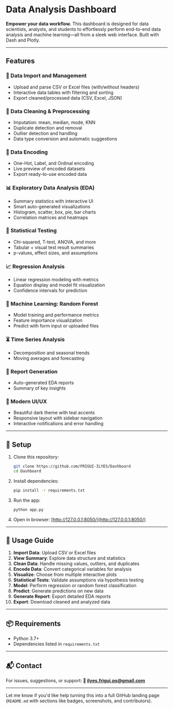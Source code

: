 # Data Analysis Dashboard

**Empower your data workflow.** This dashboard is designed for data scientists, analysts, and students to effortlessly perform end-to-end data analysis and machine learning—all from a sleek web interface. Built with Dash and Plotly.

---

## Features

### 📂 Data Import and Management

* Upload and parse CSV or Excel files (with/without headers)
* Interactive data tables with filtering and sorting
* Export cleaned/processed data (CSV, Excel, JSON)

### 🧹 Data Cleaning & Preprocessing

* Imputation: mean, median, mode, KNN
* Duplicate detection and removal
* Outlier detection and handling
* Data type conversion and automatic suggestions

### 🔣 Data Encoding

* One-Hot, Label, and Ordinal encoding
* Live preview of encoded datasets
* Export ready-to-use encoded data

### 📊 Exploratory Data Analysis (EDA)

* Summary statistics with interactive UI
* Smart auto-generated visualizations
* Histogram, scatter, box, pie, bar charts
* Correlation matrices and heatmaps

### 🧪 Statistical Testing

* Chi-squared, T-test, ANOVA, and more
* Tabular + visual test result summaries
* p-values, effect sizes, and assumptions

### 📈 Regression Analysis

* Linear regression modeling with metrics
* Equation display and model fit visualization
* Confidence intervals for prediction

### 🌲 Machine Learning: Random Forest

* Model training and performance metrics
* Feature importance visualization
* Predict with form input or uploaded files

### ⏳ Time Series Analysis

* Decomposition and seasonal trends
* Moving averages and forecasting

### 🧾 Report Generation

* Auto-generated EDA reports
* Summary of key insights

### 🎨 Modern UI/UX

* Beautiful dark theme with teal accents
* Responsive layout with sidebar navigation
* Interactive notifications and error handling

---

## 🚀 Setup

1. Clone this repository:

   ```bash
   git clone https://github.com/FRIGUI-ILYES/Dashboard
   cd Dashboard
   ```

2. Install dependencies:

   ```bash
   pip install -r requirements.txt
   ```

3. Run the app:

   ```bash
   python app.py
   ```

4. Open in browser: [http://127.0.0.1:8050/](http://127.0.0.1:8050/)

---

## 🧭 Usage Guide

1. **Import Data**: Upload CSV or Excel files
2. **View Summary**: Explore data structure and statistics
3. **Clean Data**: Handle missing values, outliers, and duplicates
4. **Encode Data**: Convert categorical variables for analysis
5. **Visualize**: Choose from multiple interactive plots
6. **Statistical Tests**: Validate assumptions via hypothesis testing
7. **Model**: Perform regression or random forest classification
8. **Predict**: Generate predictions on new data
9. **Generate Report**: Export detailed EDA reports
10. **Export**: Download cleaned and analyzed data

---

## 📦 Requirements

* Python 3.7+
* Dependencies listed in `requirements.txt`

---

## 📬 Contact

For issues, suggestions, or support:
**📧 [ilyes.frigui.ps@gmail.com](mailto:ilyes.frigui.ps@gmail.com)**

---

Let me know if you'd like help turning this into a full GitHub landing page (`README.md` with sections like badges, screenshots, and contributors).
